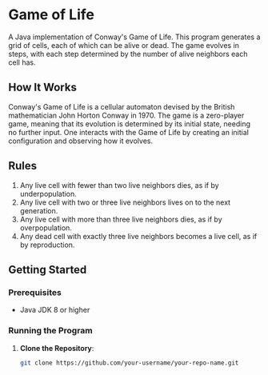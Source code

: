 # Game of Life

A Java implementation of Conway's Game of Life. This program generates a grid of cells, each of which can be alive or dead. The game evolves in steps, with each step determined by the number of alive neighbors each cell has.

## How It Works

Conway's Game of Life is a cellular automaton devised by the British mathematician John Horton Conway in 1970. The game is a zero-player game, meaning that its evolution is determined by its initial state, needing no further input. One interacts with the Game of Life by creating an initial configuration and observing how it evolves.

## Rules

1. Any live cell with fewer than two live neighbors dies, as if by underpopulation.
2. Any live cell with two or three live neighbors lives on to the next generation.
3. Any live cell with more than three live neighbors dies, as if by overpopulation.
4. Any dead cell with exactly three live neighbors becomes a live cell, as if by reproduction.

## Getting Started

### Prerequisites

- Java JDK 8 or higher

### Running the Program

1. **Clone the Repository**:
   ```sh
   git clone https://github.com/your-username/your-repo-name.git
